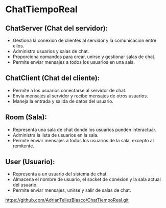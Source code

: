 # ChatTiempoReal

## ChatServer (Chat del servidor):
- Gestiona la conexion de clientes al servidor y la comunicacion entre ellos.
- Administra usuarios y salas de chat.
- Proporciona comandos para crear, unirse y gestionar salas de chat.
- Permite enviar mensajes a todos los usuarios en una sala.

## ChatClient (Chat del cliente):
- Permite a los usuarios conectarse al servidor de chat.
- Envia mensajes al servidor y recibe mensajes de otros usuarios.
- Maneja la entrada y salida de datos del usuario.

## Room (Sala):
- Representa una sala de chat donde los usuarios pueden interactuar.
- Administra la lista de usuarios en la sala.
- Permite enviar mensajes a todos los usuarios de la sala, excepto al remitente.

## User (Usuario):
- Representa a un usuario del sistema de chat.
- Almacena el nombre de usuario, el socket de conexion y la sala actual del usuario.
- Permite enviar mensajes, unirse y salir de salas de chat.

<https://github.com/AdrianTellezBlasco/ChatTiempoReal.git>
